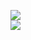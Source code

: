 [![](https://img.shields.io/badge/Made%20With-Github%20Spray-lightgrey.svg?style=for-the-badge&logo=github)](https://github.com/Annihil/github-spray#10384)  
[![](https://i.imgur.com/2DrTn0Z.gif)](https://github.com/Annihil/github-spray)